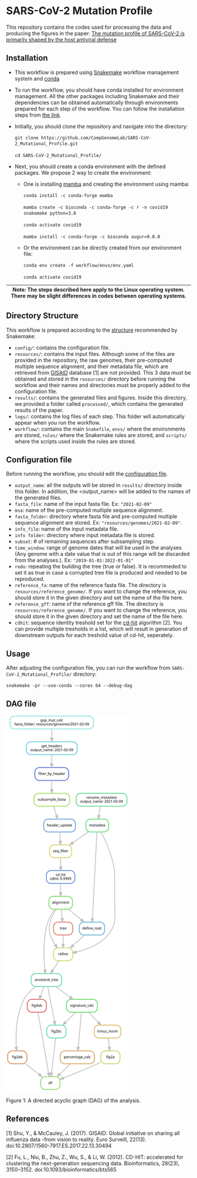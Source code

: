 # SARS-CoV-2 Mutation Profile

This repository contains the codes used for processing the data and producing the figures in the paper: [The mutation profile of SARS-CoV-2 is primarily shaped by the host antiviral defense](https://www.biorxiv.org/content/10.1101/2021.02.02.429486v1)

## Installation

- This workflow is prepared using [Snakemake](https://snakemake.readthedocs.io/en/stable/) workflow management system and [conda](https://docs.conda.io/en/latest/)

- To run the workflow, you should have conda installed for environment management. All the other packages including Snakemake and their dependencies can be obtained automatically through environments prepared for each step of the workflow. You can follow the installation steps from [the link](https://docs.conda.io/projects/conda/en/latest/user-guide/install/download.html).

- Initially, you should clone the repository and navigate into the directory: 

    ```
    git clone https://github.com/CompGenomeLab/SARS-CoV-2_Mutational_Profile.git
        
    cd SARS-CoV-2_Mutational_Profile/
    ```


- Next, you should create a conda environment with the defined packages. We propose 2 way to create the environment:

    - One is installing [mamba](https://mamba.readthedocs.io/en/latest/) and creating the environment using mamba:

        ```
        conda install -c conda-forge mamba

        mamba create -c bioconda -c conda-forge -c r -n covid19 snakemake python=3.8

        conda activate covid19

        mamba install -c conda-forge -c bioconda augur=9.0.0
        ```

    - Or the environment can be directly created from our environment file:

        ```
        conda env create -f workflow/envs/env.yaml

        conda activate covid19
        ```

| Note: The steps described here apply to the Linux operating system. There may be slight differences in codes between operating systems. |
| --- |

## Directory Structure

This workflow is prepared according to the [structure](https://snakemake.readthedocs.io/en/stable/snakefiles/deployment.html) recommended by Snakemake: 

- `config/`: contains the configuration file.
- `resources/`: contains the input files. Although some of the files are provided in the repository, the raw genomes, their pre-computed multiple sequence alignment, and their metadata file, which are retrieved from [GISAID](https://www.gisaid.org/) database [1] are not provided. This 3 data must be obtained and stored in the `resources/` directory before running the workflow and their names and directories must be properly added to the configuration file.     
- `results/`: contains the generated files and figures. Inside this directory, we provided a folder called `processed/`, which contains the generated results of the paper.
- `logs/`: contains the log files of each step. This folder will automatically appear when you run the workflow.
- `workflow/`: contains the main `Snakefile`, `envs/` where the environments are stored, `rules/` where the Snakemake rules are stored, and `scripts/` where the scripts used inside the rules are stored. 

## Configuration file

Before running the workflow, you should edit the [configuration file](https://github.com/CompGenomeLab/SARS-CoV-2_Mutational_Profile/blob/master/config/config.yaml).  

- `output_name`: all the outputs will be stored in `results/` directory inside this folder. In addition, the <output_name> will be added to the names of the generated files.
- `fasta_file`: name of the input fasta file. Ex: `"2021-02-09"`
- `msa`: name of the pre-computed multiple sequence alignment.
- `fasta_folder`: directory where fasta file and pre-computed multiple sequence alignment are stored. Ex: `"resources/genomes/2021-02-09"`.
- `info_file`: name of the input metadata file.
- `info folder`: directory where input metadata file is stored.
- `subset`: # of remaining sequences after subsampling step.
- `time_window`: range of genome dates that will be used in the analyses (Any genome with a date value that is out of this range will be discarded from the analyses.). Ex: `"2019-01-01:2022-01-01"`
- `redo`: repeating the building the tree (true or false). It is recommeded to set it as true in case a corrupted tree file is produced and needed to be reproduced. 
- `reference_fa`: name of the reference fasta file. The directory is `resources/reference_genome/`. If you want to change the reference, you should store it in the given directory and set the name of the file here.
- `reference_gff`: name of the reference gff file. The directory is `resources/reference_genome/`. If you want to change the reference, you should store it in the given directory and set the name of the file here.   
- `cdhit`: sequence identity treshold set for the [cd-hit](http://weizhongli-lab.org/cd-hit/) algorithm [2]. You can provide multiple tresholds in a list, which will result in generation of downstream outputs for each treshold value of cd-hit, seperately. 

## Usage

After adjusting the configuration file, you can run the workflow from `SARS-CoV-2_Mutational_Profile/` directory:

```
snakemake -pr --use-conda --cores 64 --debug-dag
```

## DAG file

![A directed acyclic graph (DAG) of the analysis.](dag.svg)

Figure 1: A directed acyclic graph (DAG) of the analysis.

## References

[1] Shu, Y., & McCauley, J. (2017). GISAID: Global initiative on sharing all influenza data -from vision to reality. Euro Surveill, 22(13). doi:10.2807/1560-7917.ES.2017.22.13.30494

[2] Fu, L., Niu, B., Zhu, Z., Wu, S., & Li, W. (2012). CD-HIT: accelerated for clustering the next-generation sequencing data. Bioinformatics, 28(23), 3150–3152. doi:10.1093/bioinformatics/bts565